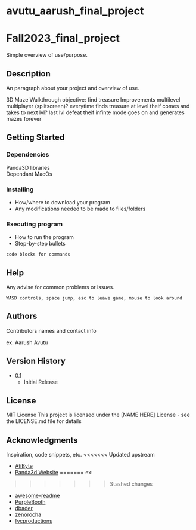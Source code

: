 # avutu_aarush_final_project
# Fall2023_final_project

Simple overview of use/purpose.

## Description

An paragraph about your project and overview of use.

3D Maze Walkthrough
objective: find treasure
Improvements
multilevel
multiplayer (splitscreen)?
everytime finds treasure at level theif comes and takes to next lvl?
last lvl defeat theif
infinte mode goes on and generates mazes forever


## Getting Started

### Dependencies
Panda3D libraries  
Dependant
MacOs

### Installing

* How/where to download your program
* Any modifications needed to be made to files/folders

### Executing program

* How to run the program
* Step-by-step bullets
```
code blocks for commands
```

## Help

Any advise for common problems or issues.
```
WASD controls, space jump, esc to leave game, mouse to look around
```

## Authors

Contributors names and contact info

ex. Aarush Avutu

## Version History

* 0.1
    * Initial Release

## License
MIT License
This project is licensed under the [NAME HERE] License - see the LICENSE.md file for details

## Acknowledgments

Inspiration, code snippets, etc.
<<<<<<< Updated upstream
* [AtiByte](https://www.youtube.com/playlist?list=PL1P11yPQAo7oEAGuPcqMnn9ZWHLWP3-Lc)
* [Panda3d Website](https://docs.panda3d.org/1.10/python/index)
=======
ex:
>>>>>>> Stashed changes
* [awesome-readme](https://github.com/matiassingers/awesome-readme)
* [PurpleBooth](https://gist.github.com/PurpleBooth/109311bb0361f32d87a2)
* [dbader](https://github.com/dbader/readme-template)
* [zenorocha](https://gist.github.com/zenorocha/4526327)
* [fvcproductions](https://gist.github.com/fvcproductions/1bfc2d4aecb01a834b46)
